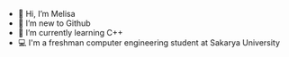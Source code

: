      
- 👋 Hi, I’m Melisa
- 👀 I’m new to Github
- 🌱 I’m currently learning C++
- 💻 I'm a freshman computer engineering student at Sakarya University
 
